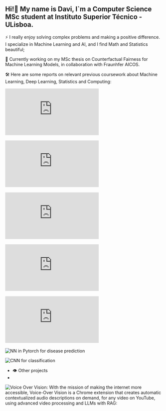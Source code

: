 ## Hi!👋 My name is Davi, I`m a Computer Science MSc student at Instituto Superior Técnico - ULisboa.

⚡ I really enjoy solving complex problems and making a positive difference. I specialize in Machine Learning and AI, and I find Math and Statistics beautiful;

🔭 Currently working on my MSc thesis on Counterfactual Fairness for Machine Learning Models, in collaboration with Fraunhfer AICOS.

🛠️ Here are some reports on relevant previous coursework about Machine Learning, Deep Learning, Statistics and Computing:

![Multi-Agent Systems Predator-Prey Game](https://github.com/DaviGiordano/predator-prey-multi-agent/blob/main/Final%20Report%20-%20Analyzing%20Predator%20Strategies%20in%20a%20Predator-Prey%20Game.pdf)

![Cloud Computing with Java](https://github.com/Cloud-VFX/Cloud-VFX/blob/master/Implemented%20Systems%20and%20Experiments%20-%20Cloud-VFX.pdf)

![Bayesian Regression to predict infection](https://github.com/DaviGiordano/modeling-risk-infection/blob/main/Computational_Statistics_Report_Davi_Lenka.pdf)

![Deep Learning coursework 1](https://github.com/DaviGiordano/deep-learning-practice-1/blob/main/homework1/Deep_Learning_Homework_1_Report.pdf)

![Deep Learning coursework 2](https://github.com/DaviGiordano/deep-learning-practice-1/blob/main/homework2/DL_Homework_2_Report_Davi_Vicente.pdf)

![NN in Pytorch for disease prediction](https://github.com/DaviGiordano/Disease-Prediction-With-NN/blob/main/p1.ipynb)

![CNN for classification](https://github.com/DaviGiordano/CNN-Classifying-Grains-of-Rice/blob/main/class_alinha.ipynb)

- 👁️ Other projects
- 
![Voice Over Vision](https://github.com/voice-over-vision): With the mission of making the internet more accessible, Voice-Over Vision is a Chrome extension that creates automatic contextualized audio descriptions on demand, for any video on YouTube, using advanced video processing and LLMs with RAG:



